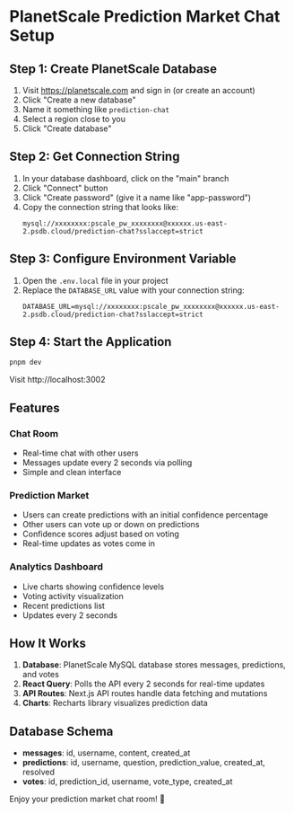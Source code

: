 # PlanetScale Prediction Market Chat Setup

## Step 1: Create PlanetScale Database

1. Visit https://planetscale.com and sign in (or create an account)
2. Click "Create a new database"
3. Name it something like `prediction-chat`
4. Select a region close to you
5. Click "Create database"

## Step 2: Get Connection String

1. In your database dashboard, click on the "main" branch
2. Click "Connect" button
3. Click "Create password" (give it a name like "app-password")
4. Copy the connection string that looks like:
   ```
   mysql://xxxxxxxx:pscale_pw_xxxxxxxx@xxxxxx.us-east-2.psdb.cloud/prediction-chat?sslaccept=strict
   ```

## Step 3: Configure Environment Variable

1. Open the `.env.local` file in your project
2. Replace the `DATABASE_URL` value with your connection string:
   ```
   DATABASE_URL=mysql://xxxxxxxx:pscale_pw_xxxxxxxx@xxxxxx.us-east-2.psdb.cloud/prediction-chat?sslaccept=strict
   ```

## Step 4: Start the Application

```bash
pnpm dev
```

Visit http://localhost:3002

## Features

### Chat Room
- Real-time chat with other users
- Messages update every 2 seconds via polling
- Simple and clean interface

### Prediction Market
- Users can create predictions with an initial confidence percentage
- Other users can vote up or down on predictions
- Confidence scores adjust based on voting
- Real-time updates as votes come in

### Analytics Dashboard
- Live charts showing confidence levels
- Voting activity visualization
- Recent predictions list
- Updates every 2 seconds

## How It Works

1. **Database**: PlanetScale MySQL database stores messages, predictions, and votes
2. **React Query**: Polls the API every 2 seconds for real-time updates
3. **API Routes**: Next.js API routes handle data fetching and mutations
4. **Charts**: Recharts library visualizes prediction data

## Database Schema

- **messages**: id, username, content, created_at
- **predictions**: id, username, question, prediction_value, created_at, resolved
- **votes**: id, prediction_id, username, vote_type, created_at

Enjoy your prediction market chat room! 🚀
